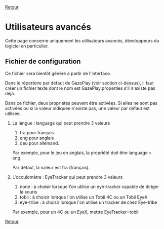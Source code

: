 [Retour](../README.md) 

# Utilisateurs avancés

Cette page concerne uniquement les utilisateurs avancés, développeurs du logiciel en particulier.

## Fichier de configuration

Ce fichier sera bientôt généré à partir de l'interface.

Dans le répertoire par défaut de GazePlay (voir section ci-dessus), il faut créer un fichier texte dont le nom est GazePlay.properties s'il n'existe pas déjà.

Dans ce fichier, deux propriétés peuvent être activées. Si elles ne sont pas activées ou si la valeur indiquée n'existe pas, une valeur par défaut est utilisée.

1) La langue : language qui peut prendre 3 valeurs 

    1) fra pour français
    2) eng pour anglais
    3) deu pour allemand. 
    
    Par exemple, pour le jeu en anglais, la propriété doit être language = eng.
        
    Par défaut, la valeur est fra (français).
    
2) L'occulomètre : EyeTracker qui peut prendre 3 valeurs

    1) none : à choisir lorsque l'on utilise un eye-tracker capable de diriger la souris
    2) tobii : à choisir lorsque l'on utilise un Tobii 4C ou un Tobii EyeX
    3) eye-tribe : à choisir lorsque l'on utilise un tracker de chez Eye-tribe

    Par exemple, pour un 4C ou un EyeX, mettre EyeTracker=tobii
    
[Retour](../README.md)